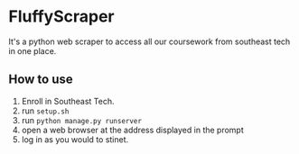 # FluffyScraper
It's a python web scraper to access all our coursework from southeast tech in one place.

## How to use
1. Enroll in Southeast Tech.
2. run `setup.sh`
3. run `python manage.py runserver`
4. open a web browser at the address displayed in the prompt
5. log in as you would to stinet.
